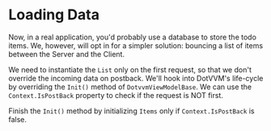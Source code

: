 ﻿---
Title: Loading Data
CodeTask: /resources/030_todolist/20_loading_data.csharp.csx
---

# Loading Data

Now, in a real application, you'd probably use a database to store the todo items. We, however, will opt in for a simpler solution: bouncing a list of items between the Server and the Client. 

We need to instantiate the `List` only on the first request, so that we don't override the incoming data on postback. We'll hook into DotVVM's life-cycle by overriding the `Init()` method of `DotvvmViewModelBase`. We can use the `Context.IsPostBack` property to check if the request is NOT first.

Finish the `Init()` method by initializing `Items` only if `Context.IsPostBack` is false.